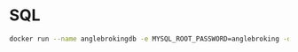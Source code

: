 # SQL 

```bash
docker run --name anglebrokingdb -e MYSQL_ROOT_PASSWORD=anglebroking -d mysql:tag
```
